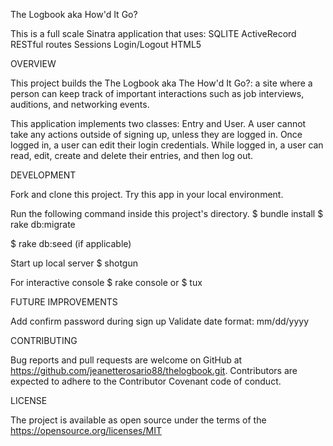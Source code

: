 The Logbook aka How'd It Go?

This is a full scale Sinatra application that uses:
SQLITE
ActiveRecord
RESTful routes
Sessions
Login/Logout
HTML5


OVERVIEW

This project builds the The Logbook aka The How'd It Go?: a site where a person can keep track of important interactions such as job interviews, auditions, and networking events.

This application implements two classes: Entry and User. A user cannot take any actions outside of signing up, unless they are logged in. Once logged in, a user can edit their login credentials. While logged in, a user can read, edit, create and delete their entries, and then log out. 


DEVELOPMENT

Fork and clone this project. Try this app in your local environment. 

Run the following command inside this project's directory.
$ bundle install
$ rake db:migrate 

$ rake db:seed (if applicable)

Start up local server
$ shotgun 

For interactive console
$ rake console
or
$ tux


FUTURE IMPROVEMENTS

Add confirm password during sign up
Validate date format: mm/dd/yyyy


CONTRIBUTING

Bug reports and pull requests are welcome on GitHub at https://github.com/jeanetterosario88/thelogbook.git. Contributors are expected to adhere to the Contributor Covenant code of conduct.


LICENSE

The project is available as open source under the terms of the https://opensource.org/licenses/MIT
